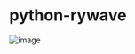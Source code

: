 # python-rywave

![image](https://user-images.githubusercontent.com/95362611/185817126-82bf851b-6dea-474c-a8f3-c8c882618612.png)
